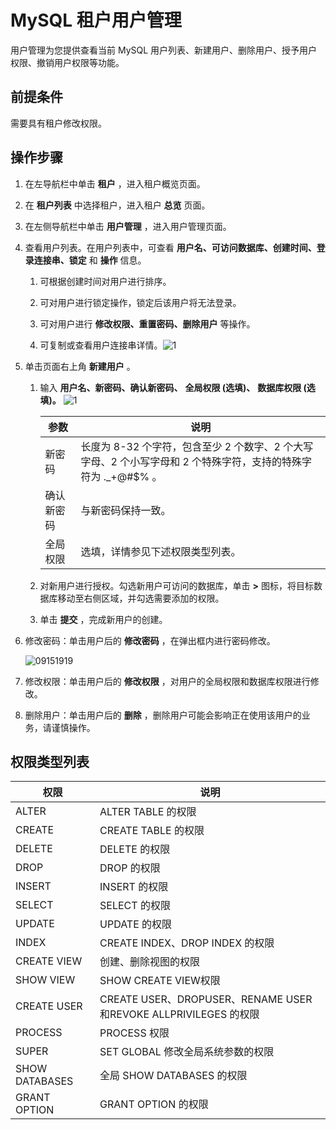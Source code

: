 MySQL 租户用户管理 
=================================

用户管理为您提供查看当前 MySQL 用户列表、新建用户、删除用户、授予用户权限、撤销用户权限等功能。

**前提条件** 
-----------------------------

需要具有租户修改权限。

**操作步骤** 
-----------------------------

1. 在左导航栏中单击 **租户** ，进入租户概览页面。

   

2. 在 **租户列表** 中选择租户，进入租户 **总览** 页面。

   

3. 在左侧导航栏中单击 **用户管理** ，进入用户管理页面。

   

4. 查看用户列表。在用户列表中，可查看 **用户名、可访问数据库、创建时间、登录连接串、锁定** 和 **操作** 信息。

   1. 可根据创建时间对用户进行排序。

      
   
   2. 可对用户进行锁定操作，锁定后该用户将无法登录。

      
   
   3. 可对用户进行 **修改权限、重置密码、删除用户** 等操作。

      
   
   4. 可复制或查看用户连接串详情。![1](https://help-static-aliyun-doc.aliyuncs.com/assets/img/zh-CN/9592080261/p272877.png)

      
   

   

5. 单击页面右上角 **新建用户** 。

   1. 输入 **用户名、新密码、确认新密码、** **全局权限 (选填)、** **数据库权限 (选填)。** ![1](https://help-static-aliyun-doc.aliyuncs.com/assets/img/zh-CN/9592080261/p272884.png)

      

      |  参数   |                                 说明                                  |
      |-------|---------------------------------------------------------------------|
      | 新密码   | 长度为 8-32 个字符，包含至少 2 个数字、2 个大写字母、2 个小写字母和 2 个特殊字符，支持的特殊字符为 ._+@#$% 。 |
      | 确认新密码 | 与新密码保持一致。                                                           |
      | 全局权限  | 选填，详情参见下述权限类型列表。                                                    |

      
   
   2. 对新用户进行授权。勾选新用户可访问的数据库，单击 **\>** 图标，将目标数据库移动至右侧区域，并勾选需要添加的权限。

      
   
   3. 单击 **提交** ，完成新用户的创建。

      
   

   

6. 修改密码：单击用户后的 **修改密码** ，在弹出框内进行密码修改。

   ![09151919](https://help-static-aliyun-doc.aliyuncs.com/assets/img/zh-CN/6260562361/p327123.png)
   

7. 修改权限：单击用户后的 **修改权限** ，对用户的全局权限和数据库权限进行修改。

   

8. 删除用户：单击用户后的 **删除** ，删除用户可能会影响正在使用该用户的业务，请谨慎操作。

   




权限类型列表 
---------------------------



|     **权限**     |                          **说明**                           |
|----------------|-----------------------------------------------------------|
| ALTER          | ALTER TABLE 的权限                                           |
| CREATE         | CREATE TABLE 的权限                                          |
| DELETE         | DELETE 的权限                                                |
| DROP           | DROP 的权限                                                  |
| INSERT         | INSERT 的权限                                                |
| SELECT         | SELECT 的权限                                                |
| UPDATE         | UPDATE 的权限                                                |
| INDEX          | CREATE INDEX、DROP INDEX 的权限                               |
| CREATE VIEW    | 创建、删除视图的权限                                                |
| SHOW VIEW      | SHOW CREATE VIEW权限                                        |
| CREATE USER    | CREATE USER、DROPUSER、RENAME USER和REVOKE ALLPRIVILEGES 的权限 |
| PROCESS        | PROCESS 权限                                                |
| SUPER          | SET GLOBAL 修改全局系统参数的权限                                    |
| SHOW DATABASES | 全局 SHOW DATABASES 的权限                                     |
| GRANT OPTION   | GRANT OPTION 的权限                                          |


